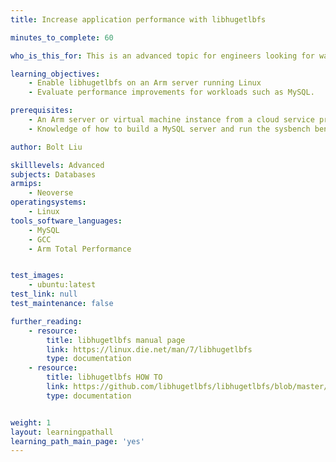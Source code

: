 ```yaml
---
title: Increase application performance with libhugetlbfs 

minutes_to_complete: 60

who_is_this_for: This is an advanced topic for engineers looking for ways to increase performance on Arm servers.

learning_objectives:
    - Enable libhugetlbfs on an Arm server running Linux
    - Evaluate performance improvements for workloads such as MySQL.

prerequisites:
    - An Arm server or virtual machine instance from a cloud service provider with Ubuntu installed
    - Knowledge of how to build a MySQL server and run the sysbench benchmark test

author: Bolt Liu

skilllevels: Advanced
subjects: Databases
armips:
    - Neoverse
operatingsystems:
    - Linux
tools_software_languages:
    - MySQL
    - GCC
    - Arm Total Performance


test_images:
    - ubuntu:latest
test_link: null
test_maintenance: false

further_reading:
    - resource:
        title: libhugetlbfs manual page
        link: https://linux.die.net/man/7/libhugetlbfs
        type: documentation
    - resource:
        title: libhugetlbfs HOW TO
        link: https://github.com/libhugetlbfs/libhugetlbfs/blob/master/HOWTO
        type: documentation


weight: 1
layout: learningpathall
learning_path_main_page: 'yes'
---
```

